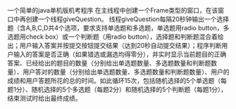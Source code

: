一个简单的java单机版机考程序
在主线程中创建一个Frame类型的窗口，在该窗口中再创建一个线程giveQuestion。
线程giveQuestion每隔20秒钟输出一个选择题（含A,B,C,D共4个选项，要求支持单选题和多选题，单选题用radio button，多选题用check box）或一个判断题（用radio button），选择题和判断题混合着给出；用户输入答案并按提交按钮提交结果（达到20秒自动提交结果）；程序判断用户输入的答案是否正确（如果错选或漏选均得零分），并实时显示当前题目的正确答案、已经给出的题目的数量（分别给出单选题数量、多选题数量和判断题数量）、用户答对的数量（分别给出单选题数量、多选题数量和判断题数量）、用户的成绩和用户答题所花的总的时间。如此循环15次，包括随机选择的5个单选题（每题1分）、随机选择的5个多选题（每题2分）和随机选择的5个判断题（每题1分），结束测试时给出最终成绩。
